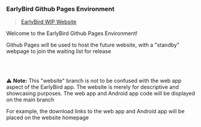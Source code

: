 ### EarlyBird Github Pages Environment

> [EarlyBird WIP Website](https://toba-o.github.io/EarlyBird/samplehome/)


Welcome to the EarlyBird Github Pages Environment!

Github Pages will be used to host the future website, with a "standby" webpage to join the waiting list for release

<br><br>

⚠ **Note:** 
This "website" branch is not to be confused with the web app aspect of the EarlyBird app. The website is merely for descriptive and showcasing purposes. The web app and Android app code will be displayed on the main branch

For example, the download links to the web app and Android app will be placed on the website homepage
